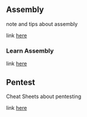 ## Assembly

note and tips about assembly

link [here](https://github.com/420verfl0w/cheat_assembly)

### Learn Assembly

link [here](https://github.com/420verfl0w/cheat_assembly/blob/main/assembly_learn_index.md)

## Pentest

Cheat Sheets about pentesting

link [here](./pentest/index.md)
